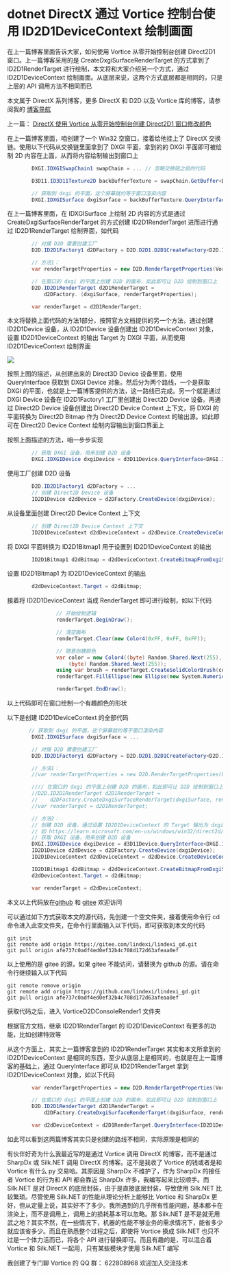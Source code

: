# dotnet DirectX 通过 Vortice 控制台使用 ID2D1DeviceContext 绘制画面

在上一篇博客里面告诉大家，如何使用 Vortice 从零开始控制台创建 Direct2D1 窗口。上一篇博客采用的是 CreateDxgiSurfaceRenderTarget 的方式拿到了 ID2D1RenderTarget 进行绘制，本文将和大家介绍另一个方式，通过 ID2D1DeviceContext 绘制画面。从底层来说，这两个方式底层都是相同的，只是上层的 API 调用方法不相同而已

<!--more-->
<!-- CreateTime:2023/5/22 8:51:31 -->

<!-- 标签：C#,D2D,DirectX,Vortice,Direct2D, -->
<!-- 博客 -->
<!-- 发布 -->

本文属于 DirectX 系列博客，更多 DirectX 和 D2D 以及 Vortice 库的博客，请参阅我的 [博客导航](https://blog.lindexi.com/post/%E5%8D%9A%E5%AE%A2%E5%AF%BC%E8%88%AA.html )

上一篇： [DirectX 使用 Vortice 从零开始控制台创建 Direct2D1 窗口修改颜色](https://blog.lindexi.com/post/DirectX-%E4%BD%BF%E7%94%A8-Vortice-%E4%BB%8E%E9%9B%B6%E5%BC%80%E5%A7%8B%E6%8E%A7%E5%88%B6%E5%8F%B0%E5%88%9B%E5%BB%BA-Direct2D1-%E7%AA%97%E5%8F%A3%E4%BF%AE%E6%94%B9%E9%A2%9C%E8%89%B2.html )

在上一篇博客里面，咱创建了一个 Win32 空窗口，接着给他挂上了 DirectX 交换链。使用以下代码从交换链里面拿到了 DXGI 平面，拿到的的 DXGI 平面即可被绘制 2D 内容在上面，从而将内容绘制输出到窗口上

```csharp
        DXGI.IDXGISwapChain1 swapChain = ... // 忽略交换链之前的代码

        D3D11.ID3D11Texture2D backBufferTexture = swapChain.GetBuffer<D3D11.ID3D11Texture2D>(0);

        // 获取到 dxgi 的平面，这个屏幕就约等于窗口渲染内容
        DXGI.IDXGISurface dxgiSurface = backBufferTexture.QueryInterface<DXGI.IDXGISurface>();
```

在上一篇博客里面，在 IDXGISurface 上绘制 2D 内容的方式是通过 CreateDxgiSurfaceRenderTarget 的方式创建 ID2D1RenderTarget 进而进行通过 ID2D1RenderTarget 绘制界面，如代码

```csharp
        // 对接 D2D 需要创建工厂
        D2D.ID2D1Factory1 d2DFactory = D2D.D2D1.D2D1CreateFactory<D2D.ID2D1Factory1>();

        // 方法1：
        var renderTargetProperties = new D2D.RenderTargetProperties(Vortice.DCommon.PixelFormat.Premultiplied);

        // 在窗口的 dxgi 的平面上创建 D2D 的画布，如此即可让 D2D 绘制到窗口上
        D2D.ID2D1RenderTarget d2D1RenderTarget =
            d2DFactory. (dxgiSurface, renderTargetProperties);

        var renderTarget = d2D1RenderTarget;
```

本文将替换上面代码的方法1部分，按照官方文档提供的另一个方法，通过创建 ID2D1Device 设备，从 ID2D1Device 设备创建出 ID2D1DeviceContext 对象，设置 ID2D1DeviceContext 的输出 Target 为 DXGI 平面，从而使用 ID2D1DeviceContext 绘制界面

<!-- https://learn.microsoft.com/en-us/windows/win32/direct2d/images/devicecontextdiagram.png -->
![](http://image.acmx.xyz/lindexi%2F2023521105422700.jpg)

按照上图的描述，从创建出来的 Direct3D Device 设备里面，使用 QueryInterface 获取到 DXGI Device 对象。然后分为两个路线，一个是获取 DXGI 的平面，也就是上一篇博客提供的方法，这一路线已完成。另一个就是通过 DXGI Device 设备在 ID2D1Factory1 工厂里创建出 Direct2D Device 设备。再通过 Direct2D Device 设备创建出 Direct2D Device Context 上下文，将 DXGI 的平面转换为 Direct2D Bitmap 作为 Direct2D Device Context 的输出源。如此即可在 Direct2D Device Context 绘制内容输出到窗口界面上

按照上面描述的方法，咱一步步实现

```csharp
        // 获取 DXGI 设备，用来创建 D2D 设备
        DXGI.IDXGIDevice dxgiDevice = d3D11Device.QueryInterface<DXGI.IDXGIDevice>();
```

使用工厂创建 D2D 设备

```csharp
        D2D.ID2D1Factory1 d2DFactory = ...
        // 创建 Direct2D Device 设备
        ID2D1Device d2dDevice = d2DFactory.CreateDevice(dxgiDevice);
```

从设备里面创建 Direct2D Device Context 上下文

```csharp
        // 创建 Direct2D Device Context 上下文
        ID2D1DeviceContext d2dDeviceContext = d2dDevice.CreateDeviceContext();
```

将 DXGI 平面转换为 ID2D1Bitmap1 用于设置到 ID2D1DeviceContext 的输出

```csharp
        ID2D1Bitmap1 d2dBitmap = d2dDeviceContext.CreateBitmapFromDxgiSurface(dxgiSurface);
```

设置 ID2D1Bitmap1 为 ID2D1DeviceContext 的输出

```csharp
        d2dDeviceContext.Target = d2dBitmap;
```

接着将 ID2D1DeviceContext 当成 RenderTarget 即可进行绘制，如以下代码

```csharp
                // 开始绘制逻辑
                renderTarget.BeginDraw();

                // 清空画布
                renderTarget.Clear(new Color4(0xFF, 0xFF, 0xFF));

                // 随意创建颜色
                var color = new Color4((byte) Random.Shared.Next(255), (byte) Random.Shared.Next(255),
                    (byte) Random.Shared.Next(255));
                using var brush = renderTarget.CreateSolidColorBrush(color);
                renderTarget.FillEllipse(new Ellipse(new System.Numerics.Vector2(200, 200), 100, 100), brush);

                renderTarget.EndDraw();
```

以上代码即可在窗口绘制一个有趣颜色的形状

以下是创建 ID2D1DeviceContext 的全部代码

```csharp
       // 获取到 dxgi 的平面，这个屏幕就约等于窗口渲染内容
        DXGI.IDXGISurface dxgiSurface = ...

        // 对接 D2D 需要创建工厂
        D2D.ID2D1Factory1 d2DFactory = D2D.D2D1.D2D1CreateFactory<D2D.ID2D1Factory1>();

        // 方法1：
        //var renderTargetProperties = new D2D.RenderTargetProperties(PixelFormat.Premultiplied);

        //// 在窗口的 dxgi 的平面上创建 D2D 的画布，如此即可让 D2D 绘制到窗口上
        //D2D.ID2D1RenderTarget d2D1RenderTarget =
        //    d2DFactory.CreateDxgiSurfaceRenderTarget(dxgiSurface, renderTargetProperties);
        //var renderTarget = d2D1RenderTarget;

        // 方法2：
        // 创建 D2D 设备，通过设置 ID2D1DeviceContext 的 Target 输出为 dxgiSurface 从而让 ID2D1DeviceContext 渲染内容渲染到窗口上
        // 如 https://learn.microsoft.com/en-us/windows/win32/direct2d/images/devicecontextdiagram.png 图
        // 获取 DXGI 设备，用来创建 D2D 设备
        DXGI.IDXGIDevice dxgiDevice = d3D11Device.QueryInterface<DXGI.IDXGIDevice>();
        ID2D1Device d2dDevice = d2DFactory.CreateDevice(dxgiDevice);
        ID2D1DeviceContext d2dDeviceContext = d2dDevice.CreateDeviceContext();

        ID2D1Bitmap1 d2dBitmap = d2dDeviceContext.CreateBitmapFromDxgiSurface(dxgiSurface);
        d2dDeviceContext.Target = d2dBitmap;

        var renderTarget = d2dDeviceContext;
```

本文以上代码放在[github](https://github.com/lindexi/lindexi_gd/tree/afe737c0adf4ed0ef32b4c708d172d63afeaa0ef/VorticeD2DConsoleRender1) 和 [gitee](https://gitee.com/lindexi/lindexi_gd/tree/afe737c0adf4ed0ef32b4c708d172d63afeaa0ef/VorticeD2DConsoleRender1) 欢迎访问

可以通过如下方式获取本文的源代码，先创建一个空文件夹，接着使用命令行 cd 命令进入此空文件夹，在命令行里面输入以下代码，即可获取到本文的代码

```
git init
git remote add origin https://gitee.com/lindexi/lindexi_gd.git
git pull origin afe737c0adf4ed0ef32b4c708d172d63afeaa0ef
```

以上使用的是 gitee 的源，如果 gitee 不能访问，请替换为 github 的源。请在命令行继续输入以下代码

```
git remote remove origin
git remote add origin https://github.com/lindexi/lindexi_gd.git
git pull origin afe737c0adf4ed0ef32b4c708d172d63afeaa0ef
```

获取代码之后，进入 VorticeD2DConsoleRender1 文件夹

根据官方文档，继承 ID2D1RenderTarget 的 ID2D1DeviceContext 有更多的功能，比如创建特效等

从这个方面上，其实上一篇博客拿到的 ID2D1RenderTarget 其实和本文所拿到的 ID2D1DeviceContext 是相同的东西，至少从底层上是相同的，也就是在上一篇博客的基础上，通过 QueryInterface 即可从 ID2D1RenderTarget 拿到 ID2D1DeviceContext 对象，如以下代码

```csharp
        var renderTargetProperties = new D2D.RenderTargetProperties(Vortice.DCommon.PixelFormat.Premultiplied);

        // 在窗口的 dxgi 的平面上创建 D2D 的画布，如此即可让 D2D 绘制到窗口上
        D2D.ID2D1RenderTarget d2D1RenderTarget =
            d2DFactory.CreateDxgiSurfaceRenderTarget(dxgiSurface, renderTargetProperties);

        var d2dDeviceContext = d2D1RenderTarget.QueryInterface<ID2D1DeviceContext>();
```

如此可以看到这两篇博客其实只是创建的路线不相同，实际原理是相同的

有伙伴好奇为什么我最近写的是通过 Vortice 调用 DirectX 的博客，而不是通过 SharpDx 或 Silk.NET 调用 DirectX 的博客。这不是我收了 Vortice 的钱或者是和 Vortice 有什么 py 交易哈。其原因是 SharpDx 不维护了，作为 SharpDx 的接任者 Vortice 的行为和 API 都会靠近 SharpDx 许多，我编写起来比较顺手。而 Silk.NET 是对 DirectX 的底层封装，由于是直接底层封装，导致使用 Silk.NET 比较繁琐。尽管使用 Silk.NET 的性能从理论分析上能够比 Vortice 和 SharpDx 更好，但从定量上说，其实好不了多少。我所遇到的几乎所有性能问题，基本都卡在渲染上，而不是调用上，调用上的损耗基本可以忽略。那 Silk.NET 是不是就无用武之地？其实不然，在一些情况下，机器的性能不够业务的需求情况下，能省多少就应该省多少。而且在熟悉整个过程之后，即使将 Vortice 换成 Silk.NET 也只不过是一个体力活而已，将各个 API 进行替换即可。而且有趣的是，可以混合着 Vortice 和 Silk.NET 一起用，只有某些模块才使用 Silk.NET 编写

我创建了专门聊 Vortice 的 QQ 群： 622808968 欢迎加入交流技术